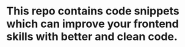 # This repo contains code snippets which can improve your frontend skills with better and clean code.
